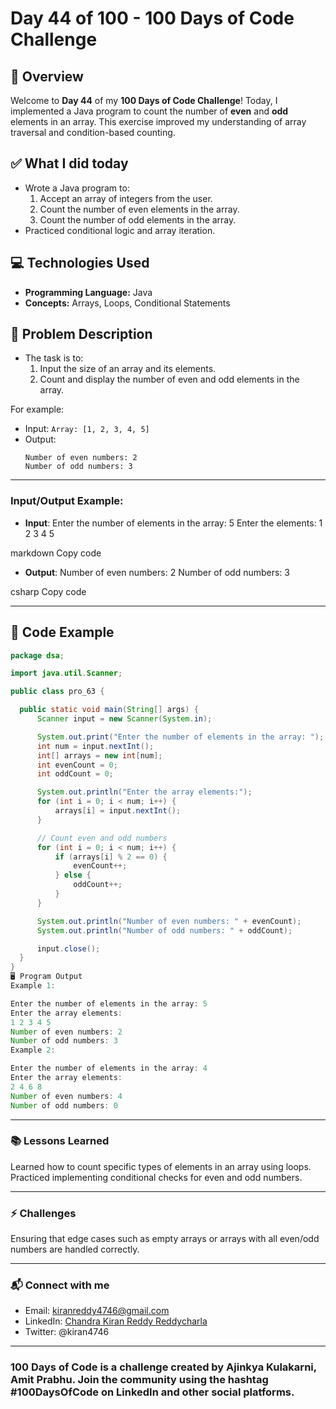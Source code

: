 # Day 44 of 100 - 100 Days of Code Challenge

## 📝 Overview
Welcome to **Day 44** of my **100 Days of Code Challenge**! Today, I implemented a Java program to count the number of **even** and **odd** elements in an array. This exercise improved my understanding of array traversal and condition-based counting.

## ✅ What I did today
- Wrote a Java program to:
  1. Accept an array of integers from the user.
  2. Count the number of even elements in the array.
  3. Count the number of odd elements in the array.
- Practiced conditional logic and array iteration.

## 💻 Technologies Used
- **Programming Language:** Java
- **Concepts:** Arrays, Loops, Conditional Statements

## 📖 Problem Description
- The task is to:
  1. Input the size of an array and its elements.
  2. Count and display the number of even and odd elements in the array.

For example:
  - Input: `Array: [1, 2, 3, 4, 5]`
  - Output:
    ```
    Number of even numbers: 2
    Number of odd numbers: 3
    ```

---

### Input/Output Example:

- **Input**:
Enter the number of elements in the array: 5 Enter the elements: 1 2 3 4 5

markdown
Copy code
- **Output**:
Number of even numbers: 2 Number of odd numbers: 3

csharp
Copy code

---

## 📝 Code Example

```java
package dsa;

import java.util.Scanner;

public class pro_63 {

  public static void main(String[] args) {
      Scanner input = new Scanner(System.in);

      System.out.print("Enter the number of elements in the array: ");
      int num = input.nextInt();
      int[] arrays = new int[num];
      int evenCount = 0;
      int oddCount = 0;

      System.out.println("Enter the array elements:");
      for (int i = 0; i < num; i++) {
          arrays[i] = input.nextInt();
      }

      // Count even and odd numbers
      for (int i = 0; i < num; i++) {
          if (arrays[i] % 2 == 0) {
              evenCount++;
          } else {
              oddCount++;
          }
      }

      System.out.println("Number of even numbers: " + evenCount);
      System.out.println("Number of odd numbers: " + oddCount);

      input.close();
  }
}
🖥️ Program Output
Example 1:

Enter the number of elements in the array: 5
Enter the array elements:
1 2 3 4 5
Number of even numbers: 2
Number of odd numbers: 3
Example 2:

Enter the number of elements in the array: 4
Enter the array elements:
2 4 6 8
Number of even numbers: 4
Number of odd numbers: 0
```
---
### 📚 Lessons Learned
Learned how to count specific types of elements in an array using loops.
Practiced implementing conditional checks for even and odd numbers.

---
### ⚡ Challenges
Ensuring that edge cases such as empty arrays or arrays with all even/odd numbers are handled correctly.

---
### 📬 Connect with me
- Email: kiranreddy4746@gmail.com
- LinkedIn: [Chandra Kiran Reddy Reddycharla](https://www.linkedin.com/in/chandra-kiran-reddy-reddycharla-a9a746230/)
- Twitter: @kiran4746

---
### 100 Days of Code is a challenge created by Ajinkya Kulakarni, Amit Prabhu. Join the community using the hashtag #100DaysOfCode on LinkedIn and other social platforms.
